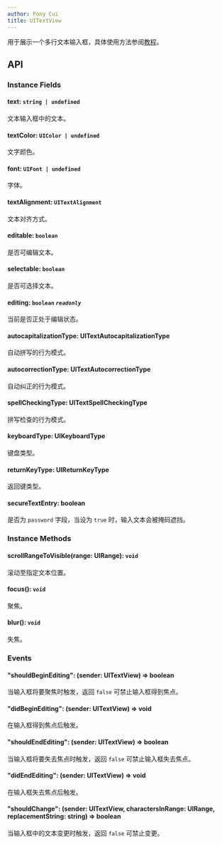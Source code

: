 ```yaml
---
author: Pony Cui
title: UITextView
---
```


用于展示一个多行文本输入框，具体使用方法参阅[教程](./guide-input.md)。

## API

### Instance Fields

#### text: `string | undefined`
文本输入框中的文本。

#### textColor: `UIColor | undefined`
文字颜色。

#### font: `UIFont | undefined`
字体。

#### textAlignment: `UITextAlignment`
文本对齐方式。

#### editable: `boolean`
是否可编辑文本。

#### selectable: `boolean`
是否可选择文本。

#### editing: `boolean` *`readonly`*
当前是否正处于编辑状态。

#### autocapitalizationType: UITextAutocapitalizationType
自动拼写的行为模式。

#### autocorrectionType: UITextAutocorrectionType
自动纠正的行为模式。

#### spellCheckingType: UITextSpellCheckingType
拼写检查的行为模式。

#### keyboardType: UIKeyboardType
键盘类型。

#### returnKeyType: UIReturnKeyType
返回键类型。

#### secureTextEntry: boolean
是否为 `password` 字段，当设为 `true` 时，输入文本会被掩码遮挡。

### Instance Methods

#### scrollRangeToVisible(range: UIRange): `void`
滚动至指定文本位置。

#### focus(): `void`
聚焦。

#### blur(): `void`
失焦。

### Events

#### "shouldBeginEditing": (sender: UITextView) => boolean
当输入框将要聚焦时触发，返回 `false` 可禁止输入框得到焦点。

#### "didBeginEditing": (sender: UITextView) => void
在输入框得到焦点后触发。

#### "shouldEndEditing": (sender: UITextView) => boolean
当输入框将要失去焦点时触发，返回 `false` 可禁止输入框失去焦点。

#### "didEndEditing": (sender: UITextView) => void
在输入框失去焦点后触发。

#### "shouldChange": (sender: UITextView, charactersInRange: UIRange, replacementString: string) => boolean
当输入框中的文本变更时触发，返回 `false` 可禁止变更。